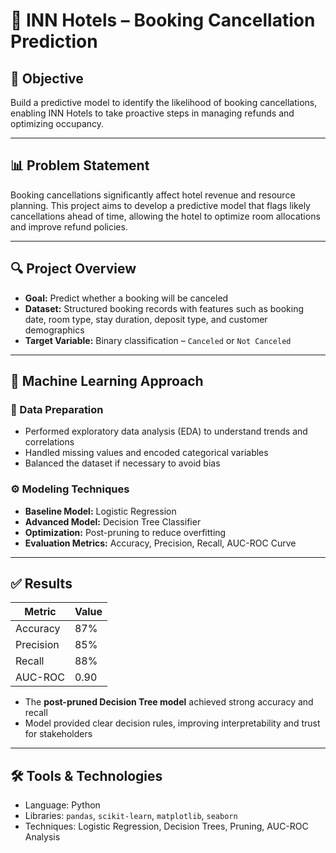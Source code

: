 
# 🏨 INN Hotels – Booking Cancellation Prediction

## 🎯 Objective  
Build a predictive model to identify the likelihood of booking cancellations, enabling INN Hotels to take proactive steps in managing refunds and optimizing occupancy.

---

## 📊 Problem Statement  
Booking cancellations significantly affect hotel revenue and resource planning. This project aims to develop a predictive model that flags likely cancellations ahead of time, allowing the hotel to optimize room allocations and improve refund policies.

---

## 🔍 Project Overview  
- **Goal:** Predict whether a booking will be canceled  
- **Dataset:** Structured booking records with features such as booking date, room type, stay duration, deposit type, and customer demographics  
- **Target Variable:** Binary classification – `Canceled` or `Not Canceled`

---

## 🧠 Machine Learning Approach  

### 🔧 Data Preparation  
- Performed exploratory data analysis (EDA) to understand trends and correlations  
- Handled missing values and encoded categorical variables  
- Balanced the dataset if necessary to avoid bias

### ⚙️ Modeling Techniques  
- **Baseline Model:** Logistic Regression  
- **Advanced Model:** Decision Tree Classifier  
- **Optimization:** Post-pruning to reduce overfitting  
- **Evaluation Metrics:** Accuracy, Precision, Recall, AUC-ROC Curve

---

## ✅ Results  

| Metric     | Value  |
|------------|--------|
| Accuracy   | 87%    |
| Precision  | 85%    |
| Recall     | 88%    |
| AUC-ROC    | 0.90   |

- The **post-pruned Decision Tree model** achieved strong accuracy and recall  
- Model provided clear decision rules, improving interpretability and trust for stakeholders

---

## 🛠️ Tools & Technologies  
- Language: Python  
- Libraries: `pandas`, `scikit-learn`, `matplotlib`, `seaborn`  
- Techniques: Logistic Regression, Decision Trees, Pruning, AUC-ROC Analysis
